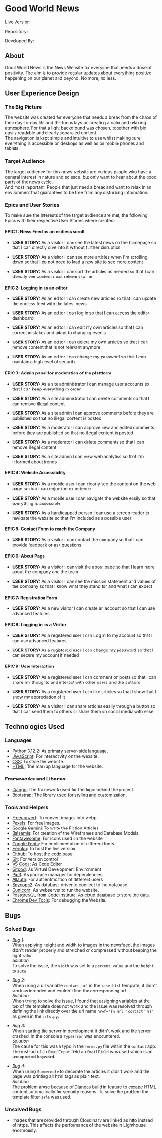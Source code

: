 # Good World News
Live Version:

Repository:

Developed By:

## About
Good World News is the News Website for everyone that needs a dose of positivity. The aim is to provide regular updates about everything positive happening on our planet and beyond. No more, no less.

## User Experience Design
### The Big Picture
The website was created for everyone that needs a break from the chaos of their day-to-day life and the focus lays on creating a calm and relaxing atmosphere. For that a light background was chosen, together with big, easily readable and clearly separated content.  
The navigation is kept simple and intuitive to use whilst making sure everything is accessible on deskops as well as on mobile phones and tablets.

### Target Audience
The target audience for this news website are curious people who have a general interest in nature and science, but only want to hear about the good parts of the news cycle.  
And most important: People that just need a break and want to relax in an environment that guarantees to be free from any disturbing information.

### Epics and User Stories
To make sure the interests of the target audience are met, the following Epics with their respective User Stories where created:

#### **EPIC 1:** News Feed as an endless scroll
- **USER STORY:** As a visitor I can see the latest news on the homepage so that I can directly dive into it without further disruption

- **USER STORY:** As a visitor I can see more articles when I'm scrolling down so that I do not need to load a new site to see more content

- **USER STORY:** As a visitor I can sort the articles as needed so that I can directly see content most relevant to me

#### **EPIC 2:** Logging in as an editor
- **USER STORY:** As an editor I can create new articles so that I can update the endless feed with the latest news

- **USER STORY:** As an editor I can log in so that I can access the editor dashboard

- **USER STORY:** As an editor I can edit my own articles so that I can correct mistakes and adapt to changing events

- **USER STORY:** As an editor I can delete my own articles so that I can remove content that is not relevant anymore

- **USER STORY:** As an editor I can change my password so that I can maintain a high level of security

#### **EPIC 3:** Admin panel for moderation of the plattform
- **USER STORY:** As a site administrator I can manage user accounts so that I can keep everything in order

- **USER STORY:** As a site administrator I can delete comments so that I can remove illegal content

- **USER STORY:** As a site admin I can approve comments before they are published so that no illegal content is posted

- **USER STORY:** As a moderator I can approve new and edited comments before they are published so that no illegal content is posted

- **USER STORY:** As a moderator I can delete comments so that I can remove illegal content

- **USER STORY:** As a site admin I can view web analytics so that I'm informed about trends

#### **EPIC 4:** Website Accessibility
- **USER STORY:** As a mobile user I can clearly see the content on the web page so that I can enjoy the experience

- **USER STORY:** As a mobile user I can navigate the website easily so that everything is accessible

- **USER STORY:** As a handicapped person I can use a screen reader to navigate the website so that I'm included as a possible user

#### **EPIC 5:** Contact Form to reach the Company
- **USER STORY:** As a visitor I can contact the company so that I can provide feedback or ask questions

#### **EPIC 6:** About Page
- **USER STORY:** As a visitor I can visit the about page so that I learn more about the company and the team

- **USER STORY:** As a visitor I can see the mission statement and values of the company so that I know what they stand for and what I can expect

#### **EPIC 7:** Registration Form
- **USER STORY:** As a new visitor I can create an account so that I can use advanced features

#### **EPIC 8:** Logging in as a Visitor
- **USER STORY:** As a registered user I can Log In to my account so that I can use advanced features

- **USER STORY:** As a registered user I can change my password so that I can secure my account if needed

#### **EPIC 9:** User Interaction
- **USER STORY:** As a registered user I can comment on posts so that I can share my thoughts and interact with other users and the authors

- **USER STORY:** As a registered user I can like articles so that I show that I show my appreciation of it

- **USER STORY:** As a visitor I can share articles easily through a button so that I can send them to others or share them on social media with ease

## Technologies Used
### Languages
- [Python 3.12.2](https://www.python.org/downloads/release/python-3122/): As primary server-side language.
- [JavaScript](https://developer.mozilla.org/en-US/docs/Web/JavaScript): For interactivity on the website.
- [CSS](https://developer.mozilla.org/en-US/docs/Web/CSS): To style the website.
- [HTML](https://developer.mozilla.org/en-US/docs/Web/HTML): The markup language for the website.

### Frameworks and Libaries
- [Django](https://www.djangoproject.com/): The framework used for the logic behind the project.
- [Bootstrap](https://getbootstrap.com/): The library used for styling and customization.

### Tools and Helpers
- [Freeconvert](https://www.freeconvert.com/webp-converter): To convert images into webp.
- [Pexels](https://www.pexels.com/): For free images.
- [Google Gemini](https://gemini.google.com/): To write the Fiction Articles
- [Balsamiq](https://balsamiq.com/): For creation of the Wireframes and Database Models
- [Fontawesome](https://fontawesome.com/): For icons used on the website.
- [Google Fonts](https://fonts.google.com/): For implementation of different fonts.
- [Heroku](https://www.heroku.com/): To host the live version
- [Github](https://github.com/): To host the code base
- [Git](https://git-scm.com/): For version control
- [VS Code](https://code.visualstudio.com/): As Code Editor
- [Gitpod](https://www.gitpod.io/): As Virtual Development Environment
- [Pip3](https://pypi.org/project/pip/): As package manager for dependencies.
- [Allauth](https://django-allauth.readthedocs.io/en/latest/): For authentification of different users.
- [Spycopg2](https://pypi.org/project/psycopg2/): As database driver to connect to the database.
- [Gunicorn](https://gunicorn.org/): As webserver to run the website.
- [PostgreSQL from Code Institute](https://dbs.ci-dbs.net/): As cloud database to store the data.
- [Chrome Dev Tools](https://developer.chrome.com/docs/devtools/open/): For debugging the Website.

## Bugs
### Solved Bugs
- *Bug 1:*  
When applying height and width to images in the newsfeed, the images didn't render properly and stretched or compressed without keeping the right ratio.  
*Solution:*  
To solve the issue, the `width` was set to a `percent value` and the `height` to `auto`

- *Bug 2:*  
When using a url variable `contact_url` in the `base.html` template, it didn't work as intended and couldn't find the corresponding url.  
*Solution:*  
When trying to solve the issue, I found that assigning variables at the top of the template does not work and the issue was resolved through defining the link directly over the url name `href="{% url 'contact' %}"` as given in the `urls.py`.

- *Bug 3:*  
When starting the server in development it didn't work and the server crashed. In the console a `TypeError` was encountered.  
*Solution:*  
The cause for this was a typo in the `forms.py` file within the `contact` app. The instead of an `EmailInput` field an `EmailField` was used which is an unexpected keyword.

- *Bug 4:*  
When using `Summernote` to decorate the articles it didn't work and the page was printing all html tags as plain text.  
*Solution:*  
The problem arose because of Djangos build in feature to excape HTML content automatically for security reasons. To solve the problem the template filter `safe` was used.

### Unsolved Bugs
- Images that are provided through Cloudinary are linked as http instead of https. This affects the performance of the website in Lighthouse enormously.
